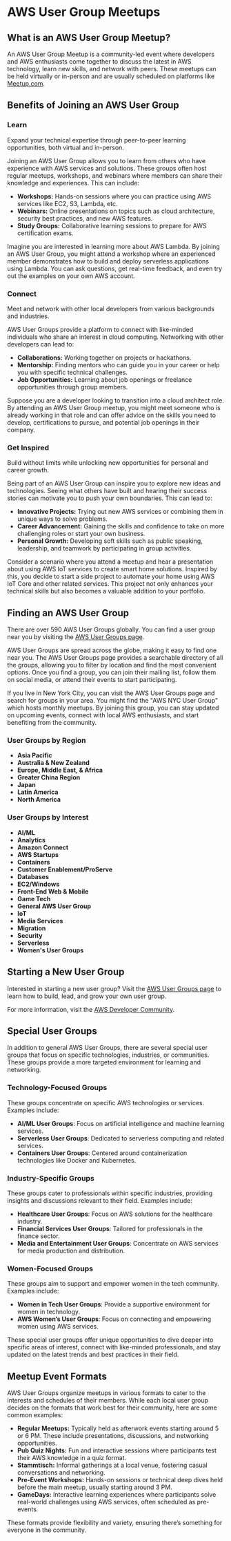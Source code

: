 # AWS User Group Meetups

## What is an AWS User Group Meetup?

An AWS User Group Meetup is a community-led event where developers and AWS enthusiasts come together to discuss the latest in AWS technology, learn new skills, and network with peers. These meetups can be held virtually or in-person and are usually scheduled on platforms like [Meetup.com](https://www.meetup.com/).

## Benefits of Joining an AWS User Group

### Learn
Expand your technical expertise through peer-to-peer learning opportunities, both virtual and in-person.

Joining an AWS User Group allows you to learn from others who have experience with AWS services and solutions. These groups often host regular meetups, workshops, and webinars where members can share their knowledge and experiences. This can include:

- **Workshops:** Hands-on sessions where you can practice using AWS services like EC2, S3, Lambda, etc.
- **Webinars:** Online presentations on topics such as cloud architecture, security best practices, and new AWS features.
- **Study Groups:** Collaborative learning sessions to prepare for AWS certification exams.

Imagine you are interested in learning more about AWS Lambda. By joining an AWS User Group, you might attend a workshop where an experienced member demonstrates how to build and deploy serverless applications using Lambda. You can ask questions, get real-time feedback, and even try out the examples on your own AWS account.

### Connect
Meet and network with other local developers from various backgrounds and industries.

AWS User Groups provide a platform to connect with like-minded individuals who share an interest in cloud computing. Networking with other developers can lead to:

- **Collaborations:** Working together on projects or hackathons.
- **Mentorship:** Finding mentors who can guide you in your career or help you with specific technical challenges.
- **Job Opportunities:** Learning about job openings or freelance opportunities through group members.

Suppose you are a developer looking to transition into a cloud architect role. By attending an AWS User Group meetup, you might meet someone who is already working in that role and can offer advice on the skills you need to develop, certifications to pursue, and potential job openings in their company.

### Get Inspired
Build without limits while unlocking new opportunities for personal and career growth.

Being part of an AWS User Group can inspire you to explore new ideas and technologies. Seeing what others have built and hearing their success stories can motivate you to push your own boundaries. This can lead to:

- **Innovative Projects:** Trying out new AWS services or combining them in unique ways to solve problems.
- **Career Advancement:** Gaining the skills and confidence to take on more challenging roles or start your own business.
- **Personal Growth:** Developing soft skills such as public speaking, leadership, and teamwork by participating in group activities.

Consider a scenario where you attend a meetup and hear a presentation about using AWS IoT services to create smart home solutions. Inspired by this, you decide to start a side project to automate your home using AWS IoT Core and other related services. This project not only enhances your technical skills but also becomes a valuable addition to your portfolio.

## Finding an AWS User Group

There are over 590 AWS User Groups globally. You can find a user group near you by visiting the [AWS User Groups page](https://aws.amazon.com/developer/community/usergroups/).

AWS User Groups are spread across the globe, making it easy to find one near you. The AWS User Groups page provides a searchable directory of all the groups, allowing you to filter by location and find the most convenient options. Once you find a group, you can join their mailing list, follow them on social media, or attend their events to start participating.

If you live in New York City, you can visit the AWS User Groups page and search for groups in your area. You might find the "AWS NYC User Group" which hosts monthly meetups. By joining this group, you can stay updated on upcoming events, connect with local AWS enthusiasts, and start benefiting from the community.


### User Groups by Region
- **Asia Pacific**
- **Australia & New Zealand**
- **Europe, Middle East, & Africa**
- **Greater China Region**
- **Japan**
- **Latin America**
- **North America**

### User Groups by Interest
- **AI/ML**
- **Analytics**
- **Amazon Connect**
- **AWS Startups**
- **Containers**
- **Customer Enablement/ProServe**
- **Databases**
- **EC2/Windows**
- **Front-End Web & Mobile**
- **Game Tech**
- **General AWS User Group**
- **IoT**
- **Media Services**
- **Migration**
- **Security**
- **Serverless**
- **Women's User Groups**

## Starting a New User Group

Interested in starting a new user group? Visit the [AWS User Groups page](https://aws.amazon.com/developer/community/usergroups/) to learn how to build, lead, and grow your own user group.

For more information, visit the [AWS Developer Community](https://aws.amazon.com/developer/community/usergroups/).


## Special User Groups

In addition to general AWS User Groups, there are several special user groups that focus on specific technologies, industries, or communities. These groups provide a more targeted environment for learning and networking.

### Technology-Focused Groups
These groups concentrate on specific AWS technologies or services. Examples include:
- **AI/ML User Groups**: Focus on artificial intelligence and machine learning services.
- **Serverless User Groups**: Dedicated to serverless computing and related services.
- **Containers User Groups**: Centered around containerization technologies like Docker and Kubernetes.

### Industry-Specific Groups
These groups cater to professionals within specific industries, providing insights and discussions relevant to their field. Examples include:
- **Healthcare User Groups**: Focus on AWS solutions for the healthcare industry.
- **Financial Services User Groups**: Tailored for professionals in the finance sector.
- **Media and Entertainment User Groups**: Concentrate on AWS services for media production and distribution.

### Women-Focused Groups
These groups aim to support and empower women in the tech community. Examples include:
- **Women in Tech User Groups**: Provide a supportive environment for women in technology.
- **AWS Women’s User Groups**: Focus on connecting and empowering women using AWS services.

These special user groups offer unique opportunities to dive deeper into specific areas of interest, connect with like-minded professionals, and stay updated on the latest trends and best practices in their field.

## Meetup Event Formats

AWS User Groups organize meetups in various formats to cater to the interests and schedules of their members. While each local user group decides on the formats that work best for their community, here are some common examples:

- **Regular Meetups:** Typically held as afterwork events starting around 5 or 6 PM. These include presentations, discussions, and networking opportunities.
- **Pub Quiz Nights:** Fun and interactive sessions where participants test their AWS knowledge in a quiz format.
- **Stammtisch:** Informal gatherings at a local venue, fostering casual conversations and networking.
- **Pre-Event Workshops:** Hands-on sessions or technical deep dives held before the main meetup, usually starting around 3 PM.
- **GameDays:** Interactive learning experiences where participants solve real-world challenges using AWS services, often scheduled as pre-events.

These formats provide flexibility and variety, ensuring there’s something for everyone in the community.